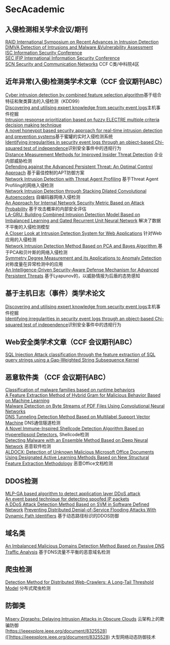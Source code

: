 # SecAcademic


## 入侵检测相关学术会议/期刊
[RAID International Symposium on Recent Advances in Intrusion Detection](http://dblp.uni-trier.de/db/conf/raid/)  
[DIMVA Detection of Intrusions and Malware &Vulnerability Assessment](http://dblp.uni-trier.de/db/conf/dimva/)  
[ISC Information Security Conference](http://dblp.uni-trier.de/db/conf/isw/)  
[SEC IFIP International Information Security Conference](http://dblp.uni-trier.de/db/conf/sec/)  
[SCN Security and Communication Networks](http://dblp.uni-trier.de/db/journals/scn/) CCF C类/中科院4区

## 近年异常(入侵)检测类学术文章（CCF 会议期刊ABC）
[Cyber intrusion detection by combined feature selection algorithm](https://www.sciencedirect.com/science/article/abs/pii/S2214212618304617?via%3Dihub)基于组合特征和聚类算法的入侵检测（KDD99）  
[Discovering and utilising expert knowledge from security event logs](https://www.sciencedirect.com/science/article/abs/pii/S2214212619303060?via%3Dihub)主机事件挖掘  
[Intrusion response prioritization based on fuzzy ELECTRE multiple criteria decision making technique](https://www.sciencedirect.com/science/article/abs/pii/S2214212618307932?via%3Dihub)  
[A novel honeypot based security approach for real-time intrusion detection and prevention systems](https://www.sciencedirect.com/science/article/abs/pii/S2214212616303295?via%3Dihub)基于蜜罐的实时入侵检测系统  
[Identifying irregularities in security event logs through an object-based Chi-squared test of independence](https://www.sciencedirect.com/science/article/abs/pii/S2214212617304714?via%3Dihub)识别安全事件中的违规行为  
[Distance Measurement Methods for Improved Insider Threat Detection](https://www.hindawi.com/journals/scn/2018/5906368/) 企业内部威胁检测  
[Defending against the Advanced Persistent Threat: An Optimal Control Approach](https://www.hindawi.com/journals/scn/2018/2975376/) 基于最佳控制的APT防御方案  
[Network Intrusion Detection with Threat Agent Profiling](https://www.hindawi.com/journals/scn/2018/3614093/) 基于Threat Agent Profiling的网络入侵检测  
[Network Intrusion Detection through Stacking Dilated Convolutional Autoencoders](https://www.hindawi.com/journals/scn/2017/4184196/abs/) 自编码器网络入侵检测  
[An Approach for Internal Network Security Metric Based on Attack Probability](https://www.hindawi.com/journals/scn/2018/3652170/) 基于攻击概率的内部安全评估  
[LA-GRU: Building Combined Intrusion Detection Model Based on Imbalanced Learning and Gated Recurrent Unit Neural Network](https://www.hindawi.com/journals/scn/2018/6026878/) 解决了数据不平衡的入侵检测模型  
[A Closer Look at Intrusion Detection System for Web Applications](https://www.hindawi.com/journals/scn/2018/9601357/) 针对Web应用的入侵检测  
[Network Intrusion Detection Method Based on PCA and Bayes Algorithm ](https://www.hindawi.com/journals/scn/2018/1914980/) 基于PCA和贝叶斯的网络入侵检测  
[Symmetry Degree Measurement and its Applications to Anomaly Detection](https://ieeexplore.ieee.org/document/8790758) 对称度量在异常检测中的应用  
[An Intelligence-Driven Security-Aware Defense Mechanism for Advanced Persistent Threats](https://ieeexplore.ieee.org/document/8386813) 基于Lyapunov的，以威胁情报为后盾的态势感知  



## 基于主机日志（事件）类学术论文
[Discovering and utilising expert knowledge from security event logs](https://www.sciencedirect.com/science/article/abs/pii/S2214212619303060?via%3Dihub)主机事件挖掘  
[Identifying irregularities in security event logs through an object-based Chi-squared test of independence](https://www.sciencedirect.com/science/article/abs/pii/S2214212617304714?via%3Dihub)识别安全事件中的违规行为  


## Web安全类学术文章（CCF 会议期刊ABC）
[SQL Injection Attack classification through the feature extraction of SQL query strings using a Gap-Weighted String Subsequence Kernel](https://www.sciencedirect.com/science/article/abs/pii/S2214212617303691?via%3Dihub)



## 恶意软件类 （CCF 会议期刊ABC）
[Classification of malware families based on runtime behaviors](https://www.sciencedirect.com/science/article/abs/pii/S2214212617301643?via%3Dihub)  
[A Feature Extraction Method of Hybrid Gram for Malicious Behavior Based on Machine Learning](https://www.hindawi.com/journals/scn/2019/2674684/)  
[Malware Detection on Byte Streams of PDF Files Using Convolutional Neural Networks](https://www.hindawi.com/journals/scn/2019/8485365/)  
[DNS Tunneling Detection Method Based on Multilabel Support Vector Machine](https://www.hindawi.com/journals/scn/2018/6137098/) DNS通信隧道检测  
[A Novel Immune-Inspired Shellcode Detection Algorithm Based on Hyperellipsoid Detectors.](https://www.hindawi.com/journals/scn/2018/2063089/) Shellcode检测  
[Detecting Malware with an Ensemble Method Based on Deep Neural Network](https://www.hindawi.com/journals/scn/2018/7247095/) 恶意软件检测  
[ALDOCX: Detection of Unknown Malicious Microsoft Office Documents Using Designated Active Learning Methods Based on New Structural Feature Extraction Methodology](https://ieeexplore.ieee.org/document/7762928) 恶意Office文档检测  


## DDOS检测
[MLP-GA based algorithm to detect application layer DDoS attack](https://www.sciencedirect.com/science/article/abs/pii/S2214212616302162?via%3Dihub)  
[An event based technique for detecting spoofed IP packets](https://www.sciencedirect.com/science/article/abs/pii/S2214212617301692?via%3Dihub)  
[A DDoS Attack Detection Method Based on SVM in Software Defined Network](https://www.hindawi.com/journals/scn/2018/9804061/)
[Preventing Distributed Denial-of-Service Flooding Attacks With Dynamic Path Identifiers](https://ieeexplore.ieee.org/document/7888484) 基于动态路径标识的DDOS防御  


## 域名类
[An Imbalanced Malicious Domains Detection Method Based on Passive DNS Traffic Analysis](https://www.hindawi.com/journals/scn/2018/6510381/) 基于DNS流量不平衡的恶意域名检测  

## 爬虫检测
[Detection Method for Distributed Web-Crawlers: A Long-Tail Threshold Model](https://www.hindawi.com/journals/scn/2018/9065424/) 分布式爬虫检测  


## 防御类
[Misery Digraphs: Delaying Intrusion Attacks in Obscure Clouds](https://ieeexplore.ieee.org/document/8125739) 云架构上的欺骗防御  
[https://ieeexplore.ieee.org/document/8325528]([]https://ieeexplore.ieee.org/document/8325528) 大型网络动态防御技术  

